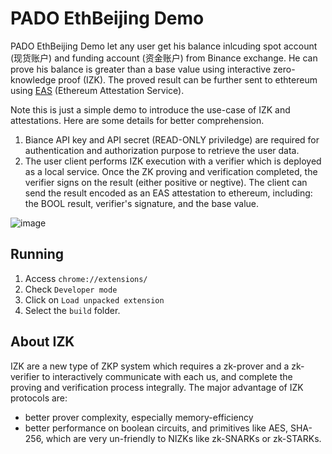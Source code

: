 # PADO EthBeijing Demo

PADO EthBeijing Demo let any user get his balance inlcuding spot account (现货账户) and funding account (资金账户) from Binance exchange. He can prove his  balance is greater than a base value using interactive zero-knowledge proof (IZK). The proved result can be further sent to ethtereum using [EAS](https://attest.sh/) (Ethereum Attestation Service). 

Note this is just a simple demo to introduce the use-case of IZK and attestations. Here are some details for better comprehension.
1. Biance API key and API secret (READ-ONLY priviledge) are required for authentication and authorization purpose to retrieve the user data.
2. The user client performs IZK execution with a verifier which is deployed as a local service. Once the ZK proving and verification completed, the verifier signs on the result (either positive or negtive). The client can send the result encoded as an EAS attestation to ethereum, including: the BOOL result, verifier's signature, and the base value. 

![image](https://user-images.githubusercontent.com/17900089/230559026-b7c539f5-7d75-44b7-8b26-70728c84fbba.png)


## Running

1. Access `chrome://extensions/`
2. Check `Developer mode`
3. Click on `Load unpacked extension`
4. Select the `build` folder.

## About IZK

IZK are a new type of ZKP system which requires a zk-prover and a zk-verifier to interactively communicate with each us, and complete the proving and verification process integrally. The major advantage of IZK protocols are:
* better prover complexity, especially memory-efficiency
* better performance on boolean circuits, and primitives like AES, SHA-256, which are very un-friendly to NIZKs like zk-SNARKs or zk-STARKs.

